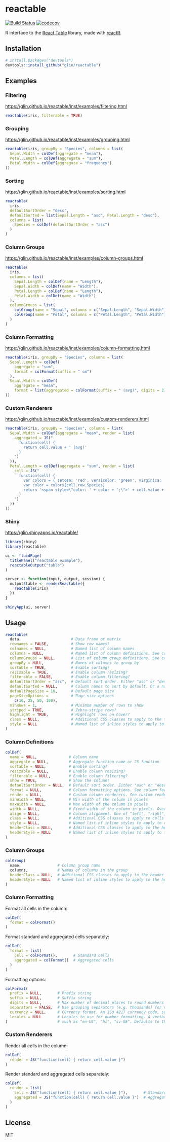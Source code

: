 # reactable

[![Build Status](https://travis-ci.com/glin/reactable.svg?branch=master)](https://travis-ci.com/glin/reactable)
[![codecov](https://codecov.io/gh/glin/reactable/branch/master/graph/badge.svg)](https://codecov.io/gh/glin/reactable)

R interface to the [React Table](https://github.com/tannerlinsley/react-table) library,
made with [reactR](https://github.com/react-R/reactR).

## Installation

```r
# install.packages("devtools")
devtools::install_github("glin/reactable")
```

## Examples

### Filtering
https://glin.github.io/reactable/inst/examples/filtering.html

```r
reactable(iris, filterable = TRUE)
```

### Grouping
https://glin.github.io/reactable/inst/examples/grouping.html

```r
reactable(iris, groupBy = "Species", columns = list(
  Sepal.Width = colDef(aggregate = "mean"),
  Petal.Length = colDef(aggregate = "sum"),
  Petal.Width = colDef(aggregate = "frequency")
))
```

### Sorting
https://glin.github.io/reactable/inst/examples/sorting.html

```r
reactable(
  iris,
  defaultSortOrder = "desc",
  defaultSorted = list(Sepal.Length = "asc", Petal.Length = "desc"),
  columns = list(
    Species = colDef(defaultSortOrder = "asc")
  )
)
```

### Column Groups
https://glin.github.io/reactable/inst/examples/column-groups.html

```r
reactable(
  iris,
  columns = list(
    Sepal.Length = colDef(name = "Length"),
    Sepal.Width = colDef(name = "Width"),
    Petal.Length = colDef(name = "Length"),
    Petal.Width = colDef(name = "Width")
  ),
  columnGroups = list(
    colGroup(name = "Sepal", columns = c("Sepal.Length", "Sepal.Width")),
    colGroup(name = "Petal", columns = c("Petal.Length", "Petal.Width"))
  )
)
```

### Column Formatting
https://glin.github.io/reactable/inst/examples/column-formatting.html

```r
reactable(iris, groupBy = "Species", columns = list(
  Sepal.Length = colDef(
    aggregate = "sum",
    format = colFormat(suffix = " cm")
  ),
  Sepal.Width = colDef(
    aggregate = "mean",
    format = list(aggregated = colFormat(suffix = " (avg)", digits = 2)))
))
```

### Custom Renderers
https://glin.github.io/reactable/inst/examples/custom-renderers.html

```r
reactable(iris, groupBy = "Species", columns = list(
  Sepal.Width = colDef(aggregate = "mean", render = list(
    aggregated = JS("
      function(cell) {
        return cell.value + ' (avg)'
      }
    ")
  )),
  Petal.Length = colDef(aggregate = "sum", render = list(
    cell = JS("
      function(cell) {
        var colors = { setosa: 'red', versicolor: 'green', virginica: 'navy' }
        var color = colors[cell.row.Species]
        return '<span style=\"color: ' + color + ';\">' + cell.value + '</span>'
      }
    ")
  ))
))
```

### Shiny
https://glin.shinyapps.io/reactable/

```r
library(shiny)
library(reactable)

ui <- fluidPage(
  titlePanel("reactable example"),
  reactableOutput("table")
)

server <- function(input, output, session) {
  output$table <- renderReactable({
    reactable(iris)
  })
}

shinyApp(ui, server)
```

## Usage
```r
reactable(
  data,                      # Data frame or matrix
  rownames = FALSE,          # Show row names?
  colnames = NULL,           # Named list of column names
  columns = NULL,            # Named list of column definitions. See column definitions below
  columnGroups = NULL,       # List of column group definitions. See column groups below
  groupBy = NULL,            # Names of columns to group by
  sortable = TRUE,           # Enable sorting?
  resizable = TRUE,          # Enable column resizing?
  filterable = FALSE,        # Enable column filtering?
  defaultSortOrder = "asc",  # Default sort order. Either "asc" or "desc"
  defaultSorted = NULL,      # Column names to sort by default. Or a named list with values of "asc" or "desc"
  defaultPageSize = 10,      # Default page size
  pageSizeOptions =          # Page size options
    c(10, 25, 50, 100), 
  minRows = 1,               # Minimum number of rows to show
  striped = TRUE,            # Zebra-stripe rows?
  highlight = TRUE,          # Highlight rows on hover?
  class = NULL,              # Additional CSS classes to apply to the table
  style = NULL               # Named list of inline styles to apply to the table
)
```

### Column Definitions
```r
colDef(
  name = NULL,              # Column name
  aggregate = NULL,         # Aggregate function name or JS function
  sortable = NULL,          # Enable sorting?
  resizable = NULL,         # Enable column resizing?
  filterable = NULL,        # Enable column filtering?
  show = TRUE,              # Show the column?
  defaultSortOrder = NULL,  # Default sort order. Either "asc" or "desc"
  format = NULL,            # Column formatting options. See column formatting below
  render = NULL,            # Custom column renderers. See custom renderers below
  minWidth = NULL,          # Min width of the column in pixels
  maxWidth = NULL,          # Max width of the column in pixels
  width = NULL,             # Fixed width of the column in pixels. Overrides minWidth and maxWidth
  align = NULL,             # Column alignment. One of "left", "right", "center"
  class = NULL,             # Additional CSS classes to apply to cells
  style = NULL,             # Named list of inline styles to apply to cells
  headerClass = NULL,       # Additional CSS classes to apply to the header
  headerStyle = NULL        # Named list of inline styles to apply to the header
)
```

### Column Groups
```r
colGroup(
  name,                # Column group name
  columns,             # Names of columns in the group
  headerClass = NULL,  # Additional CSS classes to apply to the header
  headerStyle = NULL   # Named list of inline styles to apply to the header
)
```

### Column Formatting
Format all cells in the column:
```r
colDef(
  format = colFormat()
)
```

Format standard and aggregated cells separately:
```r
colDef(
  format = list(
    cell = colFormat(),       # Standard cells
    aggregated = colFormat()  # Aggregated cells
  )
)
```

Formatting options:
```r
colFormat(
  prefix = NULL,       # Prefix string
  suffix = NULL,       # Suffix string
  digits = NULL,       # Max number of decimal places to round numbers
  separators = FALSE,  # Use grouping separators (e.g. thousands) for numbers? Locale-dependent.
  currency = NULL,     # Currency format. An ISO 4217 currency code, such as "USD", "EUR", "CNY". Locale-dependent.
  locales = NULL       # Locales to use for number formatting. A vector of BCP 47 languages tags,
)                      # such as "en-US", "hi", "sv-SE". Defaults to the locale of the browser.
```

### Custom Renderers
Render all cells in the column:
```r
colDef(
  render = JS("function(cell) { return cell.value }")
)
```

Render standard and aggregated cells separately:
```r
colDef(
  render = list(
    cell = JS("function(cell) { return cell.value }"),       # Standard cells
    aggregated = JS("function(cell) { return cell.value }")  # Aggregated cells
  )
)
```

## License
MIT
